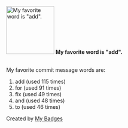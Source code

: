 <img src="https://my-badges.github.io/my-badges/favorite-word.png" alt="My favorite word is &quot;add&quot;." title="My favorite word is &quot;add&quot;." width="128">
<strong>My favorite word is &quot;add&quot;.</strong>
<br><br>

My favorite commit message words are:

1. add (used 115 times)
2. for (used 91 times)
3. fix (used 49 times)
4. and (used 48 times)
5. to (used 46 times)


Created by <a href="https://github.com/my-badges/my-badges">My Badges</a>